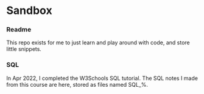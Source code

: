 # Sandbox

### Readme
This repo exists for me to just learn and play around with code, and store little snippets. 

### SQL
In Apr 2022, I completed the W3Schools SQL tutorial. The SQL notes I made from this course are here, stored as files named SQL_%. 

